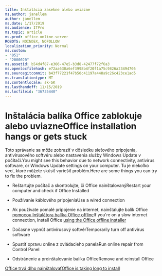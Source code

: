 ```yaml
---
title: Inštalácia zasekne alebo uviazne
ms.author: janellem
author: janellem
ms.date: 1/17/2019
ms.audience: ITPro
ms.topic: article
ms.prod: office-online-server
ROBOTS: NOINDEX, NOFOLLOW
localization_priority: Normal
ms.custom:
- "851"
- "2000020"
ms.assetid: b54d4f87-e366-47e5-b3d8-42477f72f6a3
ms.openlocfilehash: e72aa630a6ef3998b4f20f1a75c9826a23494705
ms.sourcegitcommit: b43f77221f47b50c41197a448a9c26c423ce1ad5
ms.translationtype: MT
ms.contentlocale: sk-SK
ms.lasthandoff: 11/15/2019
ms.locfileid: "36735440"
---
```

# <a name="office-installation-hangs-or-gets-stuck"></a><span data-ttu-id="66d43-102">Inštalácia balíka Office zablokuje alebo uviazne</span><span class="sxs-lookup"><span data-stu-id="66d43-102">Office installation hangs or gets stuck</span></span>

<span data-ttu-id="66d43-103">Toto správanie sa môže zobraziť v dôsledku sieťového pripojenia, antivírusového softvéru alebo nastavenia služby Windows Update v počítači.</span><span class="sxs-lookup"><span data-stu-id="66d43-103">You might see this behavior due to network connectivity, antivirus software, or Windows Update settings on your computer.</span></span> <span data-ttu-id="66d43-104">Tu je niekoľko vecí, ktoré môžete skúsiť vyriešiť problém.</span><span class="sxs-lookup"><span data-stu-id="66d43-104">Here are some things you can try to fix the problem.</span></span>
  
- <span data-ttu-id="66d43-105">Reštartujte počítač a skontrolujte, či Office nainštalovaný</span><span class="sxs-lookup"><span data-stu-id="66d43-105">Restart your computer and check if Office Installed</span></span>

- <span data-ttu-id="66d43-106">Používanie káblového pripojenia</span><span class="sxs-lookup"><span data-stu-id="66d43-106">Use a wired connection</span></span>

- <span data-ttu-id="66d43-107">Ak používate pomalé pripojenie na internet, nainštalujte balík Office [pomocou Inštalátora balíka Office offline](https://support.office.com/article/f0a85fe7-118f-41cb-a791-d59cef96ad1c?wt.mc_id=Alchemy_ClientDIA)</span><span class="sxs-lookup"><span data-stu-id="66d43-107">If you're on a slow internet connection, install Office [using the Office offline installer](https://support.office.com/article/f0a85fe7-118f-41cb-a791-d59cef96ad1c?wt.mc_id=Alchemy_ClientDIA)</span></span>

- <span data-ttu-id="66d43-108">Dočasne vypnúť antivírusový softvér</span><span class="sxs-lookup"><span data-stu-id="66d43-108">Temporarily turn off antivirus software</span></span>

- <span data-ttu-id="66d43-109">Spustiť opravu online z ovládacieho panela</span><span class="sxs-lookup"><span data-stu-id="66d43-109">Run online repair from Control Panel</span></span>

- <span data-ttu-id="66d43-110">Odstránenie a preinštalovanie balíka Office</span><span class="sxs-lookup"><span data-stu-id="66d43-110">Remove and reinstall Office</span></span>

[<span data-ttu-id="66d43-111">Office trvá dlho nainštalovať</span><span class="sxs-lookup"><span data-stu-id="66d43-111">Office is taking long to install</span></span>](https://support.office.com/article/0f09f357-3fef-42a6-b8aa-cef4c6c44bdf?wt.mc_id=Alchemy_ClientDIA)
  
